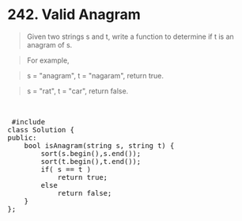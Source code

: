 # 242. Valid Anagram


> Given two strings s and t, write a function to determine if t is an anagram of s.



> For example,


> s = "anagram", t = "nagaram", return true.


> s = "rat", t = "car", return false.

<pre> 

 #include<algorithm>
class Solution {
public:
    bool isAnagram(string s, string t) {
        sort(s.begin(),s.end());
        sort(t.begin(),t.end());
        if( s == t )
            return true;
        else
            return false;
    }
};